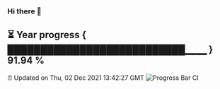 ### Hi there 👋
⏳ Year progress { ███████████████████████████▁▁▁ } 91.94 %
---
⏰ Updated on Thu, 02 Dec 2021 13:42:27 GMT
![Progress Bar CI](https://github.com/liununu/liununu/workflows/Progress%20Bar%20CI/badge.svg)
